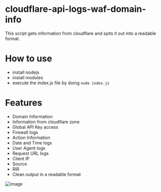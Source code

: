 # cloudflare-api-logs-waf-domain-info
This script gets information from cloudflare and spits it out into a readable format.



# How to use

- install nodejs
- install modules
- execute the index.js file by doing `node index.js`

# Features

- Domain Information
- Information from cloudflare zone
- Global API Key access
- Firewall logs
- Action Information
- Date and Time logs
- User Agent logs
- Request URL logs
- Client IP
- Source
- RIR
- Clean output in a readable format

![image](https://github.com/user-attachments/assets/72904ddb-f9a3-44ef-9fa3-54b561499f05)
